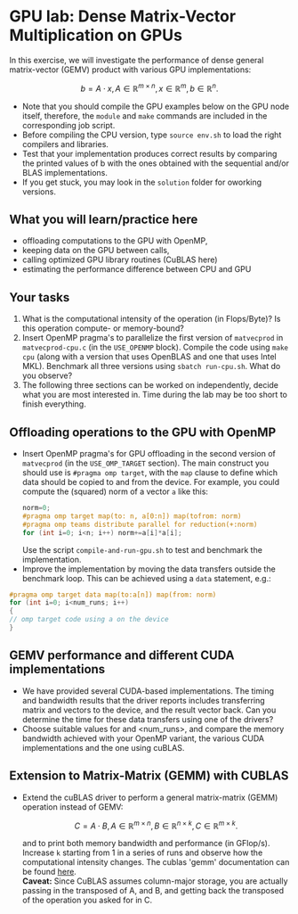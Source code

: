 # GPU lab: Dense Matrix-Vector Multiplication on GPUs

In this exercise, we will investigate the performance of dense  general matrix-vector (GEMV) product
with various GPU implementations:
```math
b=A\cdot x, A\in\mathbb{R}^{m \times n}, x \in \mathbb{R}^{m}, b \in \mathbb{R}^{n}.
```

- Note that you should compile the GPU examples below on the GPU node itself, therefore,
the ``module`` and ``make`` commands are included in the corresponding job script.
- Before compiling the CPU version, type ``source env.sh`` to load the right compilers and libraries.
- Test that your implementation produces correct results by comparing the printed values of b with the ones
obtained with the sequential and/or BLAS implementations.
- If you get stuck, you may look in the ``solution`` folder for oworking versions.

## What you will learn/practice here

- offloading computations to the GPU with OpenMP,
- keeping data on the GPU between calls,
- calling optimized GPU library routines (CuBLAS here)
- estimating the performance difference between CPU and GPU

## Your tasks

1. What is the computational intensity of the operation (in Flops/Byte)? Is this operation compute- or memory-bound?
2. Insert OpenMP pragma's to parallelize the first version of ``matvecprod`` in ``matvecprod-cpu.c`` (in the ``USE_OPENMP`` block).
   Compile the code using ``make cpu`` (along with a version that uses OpenBLAS and one that uses Intel MKL).
   Benchmark all three versions using ``sbatch run-cpu.sh``. What do you observe?
3. The following three sections can be worked on independently, decide what you are most interested in.
Time during the lab may be too short to finish everything.

## Offloading operations to the GPU with OpenMP

- Insert OpenMP pragma's for GPU offloading in the second version of ``matvecprod`` (in the ``USE_OMP_TARGET`` section).
   The main construct you should use is ``#pragma omp target``, with the ``map`` clause to define which data should be copied
   to and from the device. For example, you could compute the (squared) norm of a vector ``a`` like this:
   ```c++
   norm=0;
   #pragma omp target map(to: n, a[0:n]) map(tofrom: norm)
   #pragma omp teams distribute parallel for reduction(+:norm)
   for (int i=0; i<n; i++) norm+=a[i]*a[i];
   ```
   Use the script ``compile-and-run-gpu.sh`` to test and benchmark the implementation.  
- Improve the implementation by moving the data transfers outside the benchmark loop.
This can be achieved using a ``data`` statement, e.g.:
```c++
#pragma omp target data map(to:a[n]) map(from: norm)
for (int i=0; i<num_runs; i++)
{
// omp target code using a on the device
}
```

## GEMV performance and different CUDA implementations

- We have provided several CUDA-based implementations. The timing and bandwidth results that the driver reports
   includes transferring matrix and vectors to the device, and the result vector back. Can you determine the time
   for these data transfers using one of the drivers?
- Choose suitable values for <dim> and <num_runs>, and compare the memory bandwidth achieved with your OpenMP variant,
   the various CUDA implementations and the one using cuBLAS.

## Extension to Matrix-Matrix (GEMM) with CUBLAS

- Extend the cuBLAS driver to perform a general matrix-matrix (GEMM) operation instead of GEMV:
   ```math
   C = A\cdot B, A\in \mathbb{R}^{m\times n}, B\in\mathbb{R}^{n\times k}, C\in\mathbb{R}^{m\times k}.
   ```
   and to print both memory bandwidth and performance (in GFlop/s). Increase ``k`` starting from 1 in a series
   of runs and observe how the computational intensity changes.
   The cublas 'gemm' documentation can be found [here](https://docs.nvidia.com/cuda/cublas/index.html#cublas-t-gemm).  
   **Caveat:** Since CuBLAS assumes column-major storage, you are actually passing in the transposed of A, and B, and
   getting back the transposed of the operation you asked for in C.

